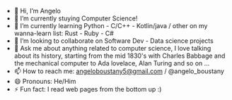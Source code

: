 <!--
**angeloboustany/angeloboustany** is a ✨ _special_ ✨ repository because its `README.md` (this file) appears on your GitHub profile.

Here are some ideas to get you started:

-->
- 👋 Hi, I’m Angelo
- 🔭 I’m currently stuying Computer Science!
- 🌱 I’m currently learning Python - C/C++ - Kotlin/java  / other on my wanna-learn list: Rust - Ruby - C#
- 👯 I’m looking to collaborate on Software Dev - Data science projects
- 💬 Ask me about anything related to computer science, I love talking about its history, starting from the mid 1830's with Charles Babbage and the mechanical computer to Ada lovelace, Alan Turing and so on ... 
- 📫 How to reach me: angeloboustany5@gmail.com / @angelo_boustany
- 😄 Pronouns: He/Him
- ⚡ Fun fact: I read web pages from the bottom up :)


<!--
- 👀 I’m interested in Software Development - Competitive Programming 
- 🤔 I’m looking for help with ...
-->
